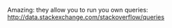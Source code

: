 Amazing: they allow you to run you own queries: <http://data.stackexchange.com/stackoverflow/queries>
